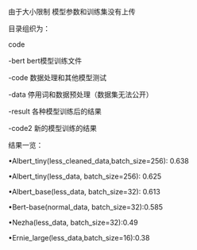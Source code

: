 由于大小限制 模型参数和训练集没有上传

目录组织为：

code

-bert bert模型训练文件

-code 数据处理和其他模型测试

-data 停用词和数据预处理（数据集无法公开）

-result 各种模型训练后的结果

-code2 新的模型训练的结果



结果一览：

•Albert_tiny(less_cleaned_data,batch_size=256): 0.638

•Albert_tiny(less_data, batch_size=256): 0.625

•Albert_base(less_data, batch_size=32): 0.613

•Bert-base(normal_data, batch_size=32):0.585

•Nezha(less_data, batch_size=32):0.49

•Ernie_large(less_data,batch_size=16):0.38